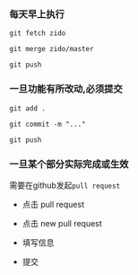 ### 每天早上执行

`git fetch zido`

`git merge zido/master`

`git push`

### 一旦功能有所改动,必须提交

`git add .`

`git commit -m "..."`

`git push`

### 一旦某个部分实际完成或生效

需要在github发起`pull request`

* 点击 pull request

* 点击 new pull request 

* 填写信息

* 提交